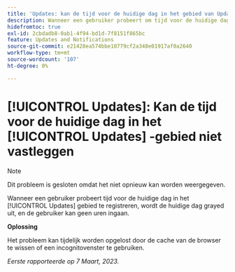 ```yaml
---
title: 'Updates: kan de tijd voor de huidige dag in het gebied van Updates niet registreren'
description: Wanneer een gebruiker probeert om tijd voor de huidige dag in het gebied van Updates te registreren, wordt de huidige dag grayed uit, en de gebruiker kan geen uren ingaan.
hidefromtoc: true
exl-id: 2cbdadb8-0ab1-4f94-bd1d-7f8151f865bc
feature: Updates and Notifications
source-git-commit: e21428ea574bbe10779cf2a348e01917af0a2640
workflow-type: tm+mt
source-wordcount: '107'
ht-degree: 0%

---
```


# [!UICONTROL Updates]: Kan de tijd voor de huidige dag in het [!UICONTROL Updates] -gebied niet vastleggen

>[!NOTE]
>
>Dit probleem is gesloten omdat het niet opnieuw kan worden weergegeven.

Wanneer een gebruiker probeert tijd voor de huidige dag in het [!UICONTROL Updates] gebied te registreren, wordt de huidige dag grayed uit, en de gebruiker kan geen uren ingaan.

**Oplossing**

Het probleem kan tijdelijk worden opgelost door de cache van de browser te wissen of een incognitovenster te gebruiken.

_Eerste rapporteerde op 7 Maart, 2023._
